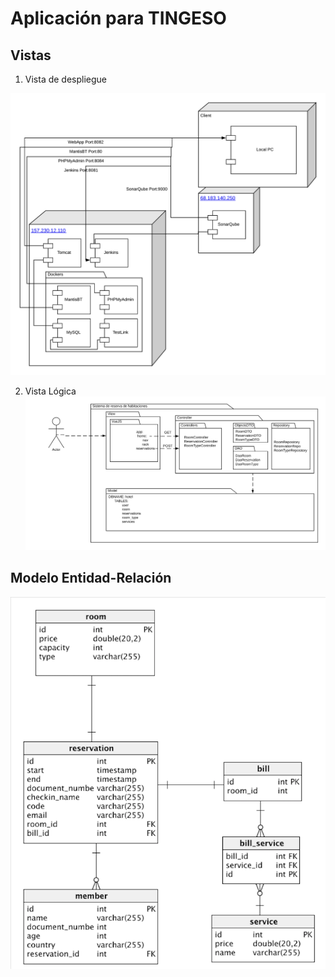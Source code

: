 # Aplicación para TINGESO
## Vistas
1. Vista de despliegue

![Deployment View](/src/images/deploymentView.png)

2. Vista Lógica
![Logical View](/src/images/logicalView.png)

## Modelo Entidad-Relación

![MER](/src/images/entityRelationshipModel.png)

